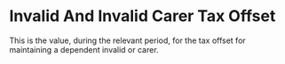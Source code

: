 # Invalid And Invalid Carer Tax Offset
This is the value, during the relevant period, for the tax offset for maintaining a dependent invalid or carer.